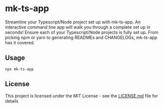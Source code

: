 # **mk-ts-app**
Streamline your Typescript/Node project set up with mk-ts-app. An interactive command line app will walk you through a complete set up in seconds!
Ensure each of your Typescript/Node projects is fully set up. From picking npm or yarn to generating READMEs and CHANGELOGs, mk-ts-app has it covered.

## Usage
```
npx mk-ts-app
```

## License
This project is licensed under the MIT License - see the <a href="/LICENSE.md">LICENSE.md</a> file for details
